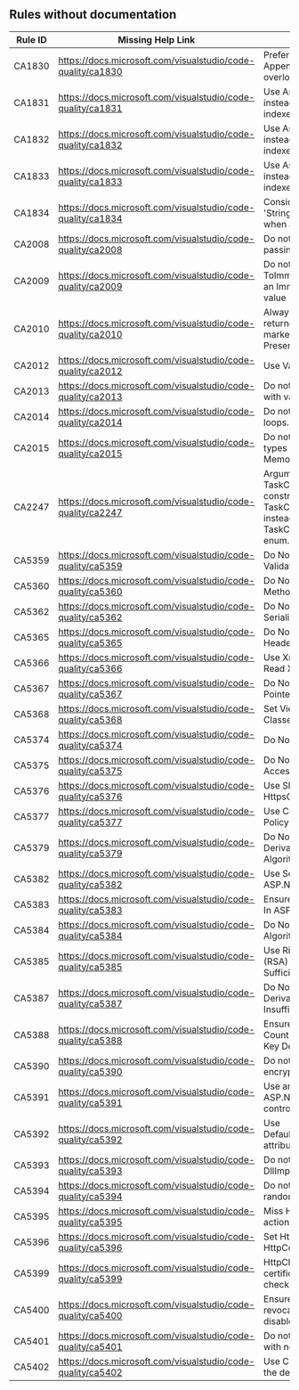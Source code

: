 ## Rules without documentation

Rule ID | Missing Help Link | Title |
--------|-------------------|-------|
CA1830 | https://docs.microsoft.com/visualstudio/code-quality/ca1830 | Prefer strongly-typed Append and Insert method overloads on StringBuilder. |
CA1831 | https://docs.microsoft.com/visualstudio/code-quality/ca1831 | Use AsSpan or AsMemory instead of Range-based indexers when appropriate |
CA1832 | https://docs.microsoft.com/visualstudio/code-quality/ca1832 | Use AsSpan or AsMemory instead of Range-based indexers when appropriate |
CA1833 | https://docs.microsoft.com/visualstudio/code-quality/ca1833 | Use AsSpan or AsMemory instead of Range-based indexers when appropriate |
CA1834 | https://docs.microsoft.com/visualstudio/code-quality/ca1834 | Consider using 'StringBuilder.Append(char)' when applicable. |
CA2008 | https://docs.microsoft.com/visualstudio/code-quality/ca2008 | Do not create tasks without passing a TaskScheduler |
CA2009 | https://docs.microsoft.com/visualstudio/code-quality/ca2009 | Do not call ToImmutableCollection on an ImmutableCollection value |
CA2010 | https://docs.microsoft.com/visualstudio/code-quality/ca2010 | Always consume the value returned by methods marked with PreserveSigAttribute |
CA2012 | https://docs.microsoft.com/visualstudio/code-quality/ca2012 | Use ValueTasks correctly |
CA2013 | https://docs.microsoft.com/visualstudio/code-quality/ca2013 | Do not use ReferenceEquals with value types |
CA2014 | https://docs.microsoft.com/visualstudio/code-quality/ca2014 | Do not use stackalloc in loops. |
CA2015 | https://docs.microsoft.com/visualstudio/code-quality/ca2015 | Do not define finalizers for types derived from MemoryManager<T> |
CA2247 | https://docs.microsoft.com/visualstudio/code-quality/ca2247 | Argument passed to TaskCompletionSource constructor should be TaskCreationOptions enum instead of TaskContinuationOptions enum. |
CA5359 | https://docs.microsoft.com/visualstudio/code-quality/ca5359 | Do Not Disable Certificate Validation |
CA5360 | https://docs.microsoft.com/visualstudio/code-quality/ca5360 | Do Not Call Dangerous Methods In Deserialization |
CA5362 | https://docs.microsoft.com/visualstudio/code-quality/ca5362 | Do Not Refer Self In Serializable Class |
CA5365 | https://docs.microsoft.com/visualstudio/code-quality/ca5365 | Do Not Disable HTTP Header Checking |
CA5366 | https://docs.microsoft.com/visualstudio/code-quality/ca5366 | Use XmlReader For DataSet Read Xml |
CA5367 | https://docs.microsoft.com/visualstudio/code-quality/ca5367 | Do Not Serialize Types With Pointer Fields |
CA5368 | https://docs.microsoft.com/visualstudio/code-quality/ca5368 | Set ViewStateUserKey For Classes Derived From Page |
CA5374 | https://docs.microsoft.com/visualstudio/code-quality/ca5374 | Do Not Use XslTransform |
CA5375 | https://docs.microsoft.com/visualstudio/code-quality/ca5375 | Do Not Use Account Shared Access Signature |
CA5376 | https://docs.microsoft.com/visualstudio/code-quality/ca5376 | Use SharedAccessProtocol HttpsOnly |
CA5377 | https://docs.microsoft.com/visualstudio/code-quality/ca5377 | Use Container Level Access Policy |
CA5379 | https://docs.microsoft.com/visualstudio/code-quality/ca5379 | Do Not Use Weak Key Derivation Function Algorithm |
CA5382 | https://docs.microsoft.com/visualstudio/code-quality/ca5382 | Use Secure Cookies In ASP.Net Core |
CA5383 | https://docs.microsoft.com/visualstudio/code-quality/ca5383 | Ensure Use Secure Cookies In ASP.Net Core |
CA5384 | https://docs.microsoft.com/visualstudio/code-quality/ca5384 | Do Not Use Digital Signature Algorithm (DSA) |
CA5385 | https://docs.microsoft.com/visualstudio/code-quality/ca5385 | Use Rivest–Shamir–Adleman (RSA) Algorithm With Sufficient Key Size |
CA5387 | https://docs.microsoft.com/visualstudio/code-quality/ca5387 | Do Not Use Weak Key Derivation Function With Insufficient Iteration Count |
CA5388 | https://docs.microsoft.com/visualstudio/code-quality/ca5388 | Ensure Sufficient Iteration Count When Using Weak Key Derivation Function |
CA5390 | https://docs.microsoft.com/visualstudio/code-quality/ca5390 | Do not hard-code encryption key |
CA5391 | https://docs.microsoft.com/visualstudio/code-quality/ca5391 | Use antiforgery tokens in ASP.NET Core MVC controllers |
CA5392 | https://docs.microsoft.com/visualstudio/code-quality/ca5392 | Use DefaultDllImportSearchPaths attribute for P/Invokes |
CA5393 | https://docs.microsoft.com/visualstudio/code-quality/ca5393 | Do not use unsafe DllImportSearchPath value |
CA5394 | https://docs.microsoft.com/visualstudio/code-quality/ca5394 | Do not use insecure randomness |
CA5395 | https://docs.microsoft.com/visualstudio/code-quality/ca5395 | Miss HttpVerb attribute for action methods |
CA5396 | https://docs.microsoft.com/visualstudio/code-quality/ca5396 | Set HttpOnly to true for HttpCookie |
CA5399 | https://docs.microsoft.com/visualstudio/code-quality/ca5399 | HttpClients should enable certificate revocation list checks |
CA5400 | https://docs.microsoft.com/visualstudio/code-quality/ca5400 | Ensure HttpClient certificate revocation list check is not disabled |
CA5401 | https://docs.microsoft.com/visualstudio/code-quality/ca5401 | Do not use CreateEncryptor with non-default IV |
CA5402 | https://docs.microsoft.com/visualstudio/code-quality/ca5402 | Use CreateEncryptor with the default IV  |
